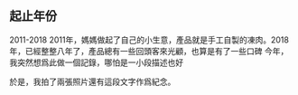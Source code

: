 

## 起止年份

2011-2018
2011年，媽媽做起了自己的小生意，產品就是手工自製的凍肉。2018年，已經整整八年了，產品總有一些回頭客來光顧，也算是有了一些口碑
今年，我突然想爲此做一個記錄，哪怕是一小段描述也好

於是，我拍了兩張照片還有這段文字作爲紀念。

 
